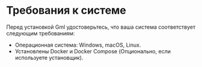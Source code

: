 # Требования к системе

Перед установкой Gml удостоверьтесь, что ваша система соответствует следующим требованиям:

- Операционная система: Windows, macOS, Linux.
- Установлены Docker и Docker Compose (Опционально, если используете установщик).
